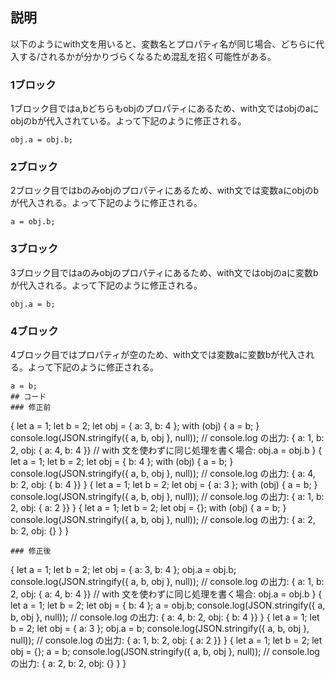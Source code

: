 ## 説明

以下のようにwith文を用いると、変数名とプロパティ名が同じ場合、どちらに代入する/されるかが分かりづらくなるため混乱を招く可能性がある。

### 1ブロック

1ブロック目ではa,bどちらもobjのプロパティにあるため、with文ではobjのaにobjのbが代入されている。よって下記のように修正される。

```
obj.a = obj.b;
```

### 2ブロック

2ブロック目ではbのみobjのプロパティにあるため、with文では変数aにobjのbが代入される。よって下記のように修正される。

```
a = obj.b;
```

### 3ブロック

3ブロック目ではaのみobjのプロパティにあるため、with文ではobjのaに変数bが代入される。よって下記のように修正される。

```
obj.a = b;
```

### 4ブロック

4ブロック目ではプロパティが空のため、with文では変数aに変数bが代入される。よって下記のように修正される。

```
a = b;
## コード
### 修正前
```

{
let a = 1;
let b = 2;
let obj = { a: 3, b: 4 };
with (obj) {
a = b;
}
console.log(JSON.stringify({ a, b, obj }, null));
// console.log の出力: { a: 1, b: 2, obj: { a: 4, b: 4 }}
// with 文を使わずに同じ処理を書く場合: obj.a = obj.b
}
{
let a = 1;
let b = 2;
let obj = { b: 4 };
with (obj) {
a = b;
}
console.log(JSON.stringify({ a, b, obj }, null));
// console.log の出力: { a: 4, b: 2, obj: { b: 4 }}
}
{
let a = 1;
let b = 2;
let obj = { a: 3 };
with (obj) {
a = b;
}
console.log(JSON.stringify({ a, b, obj }, null));
// console.log の出力: { a: 1, b: 2, obj: { a: 2 }}
}
{
let a = 1;
let b = 2;
let obj = {};
with (obj) {
a = b;
}
console.log(JSON.stringify({ a, b, obj }, null));
// console.log の出力: { a: 2, b: 2, obj: {} }
}

```
### 修正後
```

{
let a = 1;
let b = 2;
let obj = { a: 3, b: 4 };
obj.a = obj.b;
console.log(JSON.stringify({ a, b, obj }, null));
// console.log の出力: { a: 1, b: 2, obj: { a: 4, b: 4 }}
// with 文を使わずに同じ処理を書く場合: obj.a = obj.b
}
{
let a = 1;
let b = 2;
let obj = { b: 4 };
a = obj.b;
console.log(JSON.stringify({ a, b, obj }, null));
// console.log の出力: { a: 4, b: 2, obj: { b: 4 }}
}
{
let a = 1;
let b = 2;
let obj = { a: 3 };
obj.a = b;
console.log(JSON.stringify({ a, b, obj }, null));
// console.log の出力: { a: 1, b: 2, obj: { a: 2 }}
}
{
let a = 1;
let b = 2;
let obj = {};
a = b;
console.log(JSON.stringify({ a, b, obj }, null));
// console.log の出力: { a: 2, b: 2, obj: {} }
}

```

```
